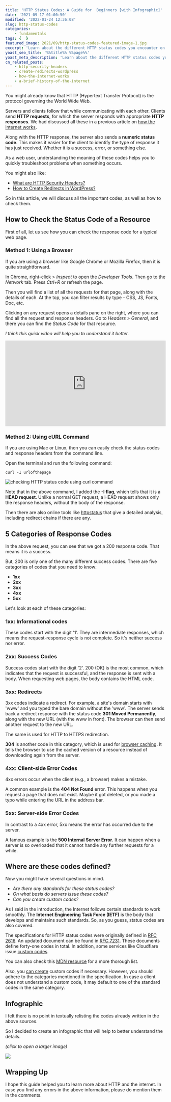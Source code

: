 ```yaml
---
title: 'HTTP Status Codes: A Guide for  Beginners [with Infographic]'
date: '2021-09-17 01:00:50'
modified: '2022-01-24 12:36:08'
slug: http-status-codes
categories:
    - fundamentals
tags: {  }
featured_image: 2021/09/http-status-codes-featured-image-1.jpg
excerpt: 'Learn about the different HTTP status codes you encounter on the internet - success, error, redirections, and informational'
yoast_seo_title: '%%title%% %%page%%'
yoast_meta_description: 'Learn about the different HTTP status codes you encounter on the internet. Success codes, error codes, redirections. Includes infographic.'
cn_related_posts:
    - http-security-headers
    - create-redirects-wordpress
    - how-the-internet-works
    - a-brief-history-of-the-internet
---
```

You might already know that HTTP (Hypertext Transfer Protocol) is the protocol governing the World Wide Web.

Servers and clients follow that while communicating with each other. Clients send **HTTP requests**, for which the server responds with appropriate **HTTP responses**. We had discussed all these in a previous article on [how the internet works](http://localhost:10003/how-the-internet-works/).

Along with the HTTP response, the server also sends a **numeric status code**. This makes it easier for the client to identify the type of response it has just received. Whether it is a success, error, or something else.

As a web user, understanding the meaning of these codes helps you to quickly troubleshoot problems when something occurs.

You might also like:

- [What are HTTP Security Headers?](http://localhost:10003/http-security-headers/)
- [How to Create Redirects in WordPress?](http://localhost:10003/create-redirects-wordpress/)

So in this article, we will discuss all the important codes, as well as how to check them.

## How to Check the Status Code of a Resource

First of all, let us see how you can check the response code for a typical web page.

### Method 1: Using a Browser

If you are using a browser like Google Chrome or Mozilla Firefox, then it is quite straightforward.

In Chrome, right-click > _Inspect_ to open the _Developer Tools_. Then go to the _Network_ tab. Press _Ctrl+R_ or refresh the page.

Then you will find a list of all the requests for that page, along with the details of each. At the top, you can filter results by type - CSS, JS, Fonts, Doc, etc.

Clicking on any request opens a details pane on the right, where you can find all the request and response headers. Go to _Headers > General_, and there you can find the _Status Code_ for that resource.

_I think this quick video will help you to understand it better._

<div><div style="position: relative; padding-top: 53.383458646616546%;"><iframe src="https://iframe.mediadelivery.net/embed/670/60b1cce2-4ca8-4c46-b033-b710c47761bf?autoplay=false" loading="lazy" style="border: none; position: absolute; top: 0; height: 100%; width: 100%;" allow="accelerometer; gyroscope; autoplay; encrypted-media; picture-in-picture;" allowfullscreen="true"></iframe></div></div>

### Method 2: Using cURL Command

If you are using Mac or Linux, then you can easily check the status codes and response headers from the command line.

Open the terminal and run the following command:

```
curl -I urlofthepage
```

![checking HTTP status code using curl command](https://cdn-2.coralnodes.com/coralnodes/uploads/2021/09/check-status-code-cli-1.gif)

Note that in the above command, I added the **-I flag**, which tells that it is a **HEAD request**. Unlike a normal GET request, a HEAD request shows only the response headers, without the body of the response.

Then there are also online tools like [httpstatus](https://httpstatus.io) that give a detailed analysis, including redirect chains if there are any.

## 5 Categories of Response Codes

In the above request, you can see that we got a 200 response code. That means it is a success.

But, 200 is only one of the many different success codes. There are five categories of codes that you need to know:

- **1xx**
- **2xx**
- **3xx**
- **4xx**
- **5xx**

Let's look at each of these categories:

### 1xx: Informational codes

These codes start with the digit '1'. They are intermediate responses, which means the request-response cycle is not complete. So it's neither success nor error.

### 2xx: Success Codes

Success codes start with the digit '2'. 200 (OK) is the most common, which indicates that the request is successful, and the response is sent with a body. When requesting web pages, the body contains the HTML code.

### 3xx: Redirects

3xx codes indicate a redirect. For example, a site's domain starts with 'www' and you typed the bare domain without the 'www'. The server sends back a redirect response with the status code **301 Moved Permanently**, along with the new URL (with the www in front). The browser can then send another request to the new URL.

The same is used for HTTP to HTTPS redirection.

**304** is another code in this category, which is used for [browser caching](http://localhost:10003/leverage-browser-caching/). It tells the browser to use the cached version of a resource instead of downloading again from the server.

### 4xx: Client-side Error Codes

4xx errors occur when the client (e.g., a browser) makes a mistake.

A common example is the **404 Not Found** error. This happens when you request a page that does not exist. Maybe it got deleted, or you made a typo while entering the URL in the address bar.

### 5xx: Server-side Error Codes

In contrast to a 4xx error, 5xx means the error has occurred due to the server.

A famous example is the **500 Internal Server Error**. It can happen when a server is so overloaded that it cannot handle any further requests for a while.

## Where are these codes defined?

Now you might have several questions in mind.

- _Are there any standards for these status codes?_
- _On what basis do servers issue these codes?_
- _Can you create custom codes?_

As I said in the introduction, the Internet follows certain standards to work smoothly. The **Internet Engineering Task Force (IETF)** is the body that develops and maintains such standards. So, as you guess, status codes are also covered.

The specifications for HTTP status codes were originally defined in [RFC 2616](https://datatracker.ietf.org/doc/html/rfc2616#section-10). An updated document can be found in [RFC 7231](https://datatracker.ietf.org/doc/html/rfc7231). These documents define forty-one codes in total. In addition, some services like Cloudflare issue [custom codes](https://support.cloudflare.com/hc/en-us/articles/115003011431/#524error).

You can also check this [MDN resource](https://developer.mozilla.org/en-US/docs/Web/HTTP/Status) for a more thorough list.

Also, you [can create](https://stackoverflow.com/questions/7996569/can-we-create-custom-http-status-codes) custom codes if necessary. However, you should adhere to the categories mentioned in the specification. In case a client does not understand a custom code, it may default to one of the standard codes in the same category.

## Infographic

I felt there is no point in textually relisting the codes already written in the above sources.

So I decided to create an infographic that will help to better understand the details.

_(click to open a larger image)_

[![](https://coralnodes-files.b-cdn.net/coralnodes.com/infographic-http-status-codes-1-960w.jpg)](https://coralnodes-files.b-cdn.net/coralnodes.com/infographic-http-status-codes-1-original.jpg)

## Wrapping Up

I hope this guide helped you to learn more about HTTP and the internet. In case you find any errors in the above information, please do mention them in the comments.